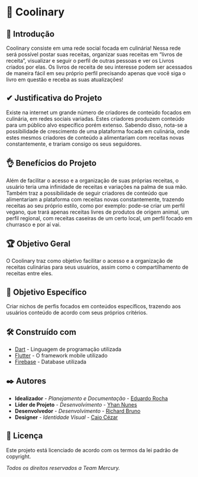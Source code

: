 # 🥑 Coolinary 
## 📜 Introdução 
Coolinary consiste em uma rede social focada em culinária! Nessa rede será possível postar suas receitas, organizar suas receitas em “livros de receita”, visualizar e seguir o perfil de outras pessoas e ver os Livros criados por elas. Os livros de receita de seu interesse podem ser acessados de maneira fácil em seu próprio perfil precisando apenas que você siga o livro em questão e receba as suas atualizações!
## ✔ Justificativa do Projeto
Existe na internet um grande número de criadores de conteúdo focados em culinária, em redes sociais variadas. Estes criadores produzem conteúdo para um público alvo específico porém extenso. Sabendo disso, nota-se a possibilidade de crescimento de uma plataforma focada em culinária, onde estes mesmos criadores de conteúdo a alimentariam com receitas novas constantemente, e trariam consigo os seus seguidores.
## 👌 Benefícios do Projeto
Além de facilitar o acesso e a organização de suas próprias receitas, o usuário teria uma infinidade de receitas e variações na palma de sua mão. Também traz a possibilidade de seguir criadores de conteúdo que alimentariam a plataforma com receitas novas constantemente, trazendo receitas ao seu próprio estilo, como por exemplo: pode-se criar um perfil vegano, que trará apenas receitas livres de produtos de origem animal, um perfil regional, com receitas caseiras de um certo local, um perfil focado em churrasco e por aí vai.
## 🏆 Objetivo Geral
O Coolinary traz como objetivo facilitar o acesso e a organização de receitas culinárias para seus usuários, assim como o compartilhamento de receitas entre eles.
## 🎯 Objetivo Específico
Criar nichos de perfis focados em conteúdos específicos, trazendo aos usuários conteúdo de acordo com seus próprios critérios.

## 🛠️ Construído com

* [Dart](https://dart.dev/guides) - Linguagem de programação utilizada
* [Flutter](https://flutter.dev/docs) - O framework mobile utilizado
* [Firebase](https://firebase.google.com/docs) - Database utilizada

## ✒️ Autores

* **Idealizador** - *Planejamento e Documentação* - [Eduardo Rocha](https://github.com/eduardo-batista)
* **Líder de Projeto** - *Desenvolvimento* - [Yhan Nunes](https://github.com/Yhan17)
* **Desenvolvedor** - *Desenvolvimento* - [Richard Bruno](https://github.com/richardbruno)
* **Designer** - *Identidade Visual* - [Caio Cézar](https://github.com/CaioCBM)

## 📄 Licença

Este projeto está licenciado de acordo com os termos da lei padrão de copyright.

*Todos os direitos reservados a Team Mercury.* 